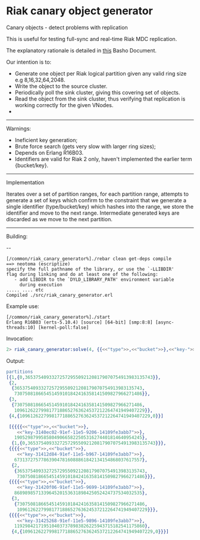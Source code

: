 # Riak canary object generator


Canary objects - detect problems with replication	

This is useful for testing full-sync and real-time Riak MDC replication. 

The explanatory rationale is detailed in  [this](http://docs.basho.com/riakee/latest/cookbooks/Multi-Data-Center-Replication-Monitoring/) Basho Document.
 
Our intention is to:
* Generate one object per Riak logical partition given any valid ring size e.g 8,16,32,64,2048.
* Write the object to the source cluster.
* Periodically poll the sink cluster, giving this covering set of objects.
* Read the object from the sink cluster, thus verifying that replication is working correctly for the given VNodes.
* 

---

Warnings:

* Ineficient key generation;
* Brute force search (gets very slow with larger ring sizes);
* Depends on Erlang R16B03.
* Identifiers are valid for Riak 2 only, haven't implemented the earlier term {bucket/key}.

---

Implementation 

Iterates over a set of partition ranges, for each partition range, attempts to generate a set of keys which confirm to the constraint that we generate a single identifier (type/bucket/key) which hashes into the range, we store the identifier and move to the next range. Intermediate generated keys are discarded as we move to the next partition. 


--- 

Building:

-- 

```
[/common/riak_canary_generator%]./rebar clean get-deps compile
==> neotoma (escriptize)
specify the full pathname of the library, or use the `-LLIBDIR'
flag during linking and do at least one of the following:
   - add LIBDIR to the `DYLD_LIBRARY_PATH' environment variable
     during execution
..... .... etc
Compiled ./src/riak_canary_generator.erl
```

Example use:

```
[/common/riak_canary_generator%]./start
Erlang R16B03 (erts-5.10.4) [source] [64-bit] [smp:8:8] [async-threads:10] [kernel-poll:false]
```

Invocation:

```erlang
2> riak_canary_generator:solve(4, {{<<"type">>,<<"bucket">>},<<"key-">>}).
```

Output:

```erlang
partitions
[{1,{0,365375409332725729550921208179070754913983135743}},
 {2,
  {365375409332725729550921208179070754913983135743,
   730750818665451459101842416358141509827966271486}},
 {3,
  {730750818665451459101842416358141509827966271486,
   1096126227998177188652763624537212264741949407229}},
 {4,{1096126227998177188652763624537212264741949407229,0}}]

 [{{{{<<"type">>,<<"bucket">>},
    <<"key-3140ec02-91ef-11e5-9206-14109fe3abb7">>},
   190529879958580490665822505316274401814640954245},
  {1,{0,365375409332725729550921208179070754913983135743}}},
 {{{{<<"type">>,<<"bucket">>},
    <<"key-31412d84-91ef-11e5-b967-14109fe3abb7">>},
   673137275778639047816088861842134154868037617557},
  {2,
   {365375409332725729550921208179070754913983135743,
    730750818665451459101842416358141509827966271486}}},
 {{{{<<"type">>,<<"bucket">>},
    <<"key-31420f06-91ef-11e5-9699-14109fe3abb7">>},
   868989857133964520153631898425052424737534032535},
  {3,
   {730750818665451459101842416358141509827966271486,
    1096126227998177188652763624537212264741949407229}}},
 {{{{<<"type">>,<<"bucket">>},
    <<"key-31425268-91ef-11e5-9896-14109fe3abb7">>},
   1192984217195104037378983826225943715182541175860},
  {4,{1096126227998177188652763624537212264741949407229,0}}}]
```
